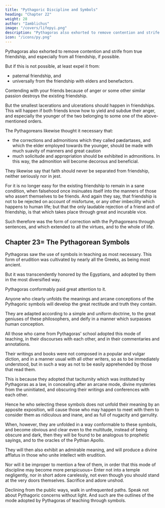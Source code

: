 ```yaml
---
title: "Pythagoric Discipline and Symbols"
heading: "Chapter 22"
weight: 28
author: "Iamblichus"
image: "/covers/lifepyi.png"
description: "Pythagoras also exhorted to remove contention and strife from true friendship, and especially from all friendship, if possible"
icon: "/icons/py.png"
---
```




<!-- Another mode also of erudition is transmitted to us, which was effected through Pythagoric precepts, and sentences which extended to human life and human opinions; a few of which out of many I shall narrate.  -->

Pythagoras also exhorted to <!-- Another Pythagoric erudition is an exhortation to --> remove contention and strife from true friendship, and especially from all friendship, if possible. 

But if this is not possible, at least expel it from:
- paternal friendship, and 
- universally from the friendship with elders and benefactors. 

Contending with your friends because of anger <!--  pervicaciously with such as these, anger --> or some other similar passion <!-- intervening, is not to preserve, [but --> destroys the existing friendship. 

But the smallest lacerations and ulcerations should happen in friendships. This will happen if both friends know how to yield and subdue their anger, and especially the younger of the two belonging to some one of the above-mentioned orders. 

The Pythagoreans likewise thought it necessary that:
- the corrections and admonitions which they called pædartases, and which the elder employed towards the younger, should be made with much suavity of manners and great caution
- much solicitude and appropriation should be exhibited in admonitions. In this way, the admonition will become decorous and beneficial. 

They likewise say that faith should never be separated from friendship, neither seriously nor in jest. 

For it is no longer easy for the existing friendship to remain in a sane condition, when falsehood once insinuates itself into the manners of those who assert themselves to be friends. And again they say, that friendship is not to be rejected on account of misfortune, or any other imbecility which happens to human life; but that the only laudable rejection of a friend and of friendship, is that which takes place through great and incurable vice. 

Such therefore was the form of correction with the Pythagoreans through sentences, and which extended to all the virtues, and to the whole of life.


## Chapter 23= The Pythagorean Symbols

Pythagoras saw the use of symbols in teaching as most necessary. This form of erudition was cultivated by nearly all the Greeks, as being most ancient. 

But it was transcendently honored by the Egyptians, and adopted by them in the most diversified way. 

Pythagoras conformably paid great attention to it. 

Anyone who clearly unfolds the meanings and arcane conceptions of the Pythagoric symbols will develop the great rectitude and truth they contain. <!-- , and liberate them from their enigmatic form.  -->

They are adapted according to a simple and uniform doctrine, to the great geniuses of these philosophers, and deify in a manner which surpasses human conception. 

All those who came from Pythagoras' school adopted this mode of teaching, in their discourses with each other, and in their commentaries and annotations. 

<!-- For those who , and especially the most ancient Pythagoreans, and also those young men who were the disciples of Pythagoras when he was an old man, viz. Philolaus and Eurytus, Charondas and Zaleucus, and Brysson, the elder Archytas also, and Aristæus, Lysis and Empedocles, Zanolxis and Epimenides, Milo and Leucippus, Alcmæon, Hippasus and Thymaridas, and all of that age, consisting of a multitude of learned men, and who were above measure excellent -->

Their writings and books were not composed in a popular and vulgar diction, and in a manner usual with all other writers, so as to be immediately understood, but in such a way as not to be easily apprehended by those that read them.

This is because they adopted that taciturnity which was instituted by Pythagoras as a law, in concealing after an arcane mode, divine mysteries from the uninitiated, and obscuring their writings and conferences with each other.

Hence he who selecting these symbols does not unfold their meaning by an apposite exposition, will cause those who may happen to meet with them to consider them as ridiculous and inane, and as full of nugacity and garrulity. 

When, however, they are unfolded in a way conformable to these symbols, and become obvious and clear even to the multitude, instead of being obscure and dark, then they will be found to be analogous to prophetic sayings, and to the oracles of the Pythian Apollo. 

They will then also exhibit an admirable meaning, and will produce a divine afflatus in those who unite intellect with erudition. 

Nor will it be improper to mention a few of them, in order that this mode of discipline may become more perspicuous= Enter not into a temple negligently, nor in short adore carelessly, not even though you should stand at the very doors themselves. Sacrifice and adore unshod. 

Declining from the public ways, walk in unfrequented paths. Speak not about Pythagoric concerns without light. And such are the outlines of the mode adopted by Pythagoras of teaching through symbols.

